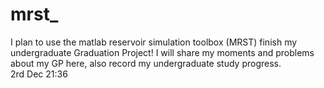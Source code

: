# mrst_
I plan to use the matlab reservoir simulation toolbox (MRST) finish my undergraduate Graduation Project!
I will share my moments and problems about my GP here, also record my undergraduate study progress.  
2rd Dec 21:36
















